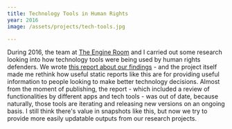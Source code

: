 ```yaml
---
title: Technology Tools in Human Rights
year: 2016
image: /assets/projects/tech-tools.jpg

---
```


During 2016, the team at [The Engine Room](https://www.theengineroom.org/) and I carried out some research looking into how technology tools were being used by human rights defenders. We wrote [this report about our findings](https://www.theengineroom.org/technology-tools-human-rights/) - and the project itself made me rethink how useful static reports like this are for providing useful information to people looking to make better technology decisions. Almost from the moment of publishing, the report - which included a review of functionalities by different apps and tech tools - was out of date, because naturally, those tools are iterating and releasing new versions on an ongoing basis. I still think there's value in snapshots like this, but now we try to provide more easily updatable outputs from our research projects.